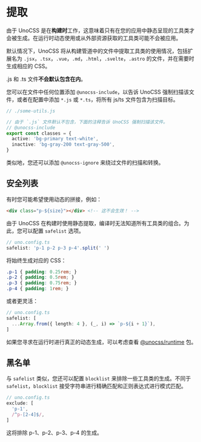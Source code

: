 # 提取

由于 UnoCSS 是在**构建时**工作，这意味着只有在您的应用中静态呈现的工具类才会被生成。在运行时动态使用或从外部资源获取的工具类可能不会被应用。

默认情况下，UnoCSS 将从构建管道中的文件中提取工具类的使用情况，包括扩展名为 `.jsx`，`.tsx`，`.vue`，`.md`，`.html`，`.svelte`，`.astro` 的文件，并在需要时生成相应的 CSS。

.js 和 .ts 文件**不会默认包含在内**。

您可以在文件中任何位置添加 `@unocss-include`，以告诉 UnoCSS 强制扫描该文件，或者在配置中添加 `*.js` 或 `*.ts`，将所有 js/ts 文件包含为扫描目标。

```ts
// ./some-utils.js

// 由于 `.js` 文件默认不包含，下面的注释告诉 UnoCSS 强制扫描该文件。
// @unocss-include
export const classes = {
  active: 'bg-primary text-white',
  inactive: 'bg-gray-200 text-gray-500',
}
```

类似地，您还可以添加 `@unocss-ignore` 来绕过文件的扫描和转换。

## 安全列表

有时您可能希望使用动态的拼接，例如：

```html
<div class="p-${size}"></div> <!-- 这不会生效！ -->
```

由于 UnoCSS 在构建时使用静态提取，编译时无法知道所有工具类的组合。为此，您可以配置 `safelist` 选项。

```ts
// uno.config.ts
safelist: 'p-1 p-2 p-3 p-4'.split(' ')
```

将始终生成对应的 CSS：

```css
.p-1 { padding: 0.25rem; }
.p-2 { padding: 0.5rem; }
.p-3 { padding: 0.75rem; }
.p-4 { padding: 1rem; }
```

或者更灵活：

```ts
// uno.config.ts
safelist: [
  ...Array.from({ length: 4 }, (_, i) => `p-${i + 1}`),
]
```
如果您寻求在运行时进行真正的动态生成，可以考虑查看 [@unocss/runtime](https://github.com/unocss/unocss/tree/main/packages/runtime) 包。



## 黑名单
与 `safelist` 类似，您还可以配置 `blocklist` 来排除一些工具类的生成。不同于 `safelist`，`blocklist` 接受字符串进行精确匹配和正则表达式进行模式匹配。


```ts
// uno.config.ts
exclude: [
  'p-1',
  /^p-[2-4]$/,
]
```

这将排除 p-1、p-2、p-3、p-4 的生成。


